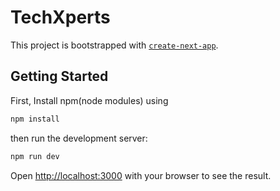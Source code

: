 # TechXperts

This project is bootstrapped with [`create-next-app`](https://github.com/vercel/next.js/tree/canary/packages/create-next-app).

## Getting Started

First, Install npm(node modules) using
```bash
npm install
```

then run the development server:

```bash
npm run dev
```

Open [http://localhost:3000](http://localhost:3000) with your browser to see the result.
